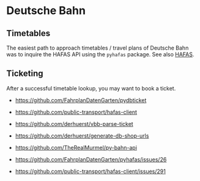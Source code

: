 # Deutsche Bahn


## Timetables

The easiest path to approach timetables / travel plans of Deutsche Bahn was to
inquire the HAFAS API using the `pyhafas` package. See also [HAFAS](hafas.md).


## Ticketing

After a successful timetable lookup, you may want to book a ticket.

- https://github.com/FahrplanDatenGarten/pydbticket
- https://github.com/public-transport/hafas-client
- https://github.com/derhuerst/vbb-parse-ticket
- https://github.com/derhuerst/generate-db-shop-urls
- https://github.com/TheRealMurmel/py-bahn-api

- https://github.com/FahrplanDatenGarten/pyhafas/issues/26
- https://github.com/public-transport/hafas-client/issues/291

